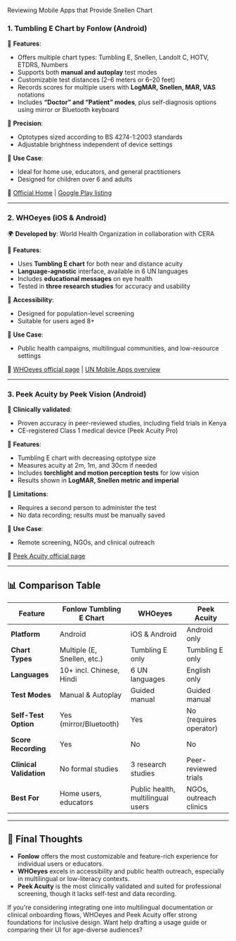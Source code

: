 Reviewing Mobile Apps that Provide Snellen Chart

### 1. **Tumbling E Chart by Fonlow** (Android)
🔧 **Features**:
- Offers multiple chart types: Tumbling E, Snellen, Landolt C, HOTV, ETDRS, Numbers
- Supports both **manual and autoplay** test modes
- Customizable test distances (2–6 meters or 6–20 feet)
- Records scores for multiple users with **LogMAR, Snellen, MAR, VAS** notations
- Includes **“Doctor” and “Patient” modes**, plus self-diagnosis options using mirror or Bluetooth keyboard

📐 **Precision**:
- Optotypes sized according to BS 4274-1:2003 standards
- Adjustable brightness independent of device settings

🧠 **Use Case**:
- Ideal for home use, educators, and general practitioners
- Designed for children over 6 and adults

🔗 [Official Home](https://visualacuity.info) | [Google Play listing](https://play.google.com/store/apps/details?id=com.fonlow.VAC)

---

### 2. **WHOeyes** (iOS & Android)
🌍 **Developed by**: World Health Organization in collaboration with CERA

🔧 **Features**:
- Uses **Tumbling E chart** for both near and distance acuity
- **Language-agnostic** interface, available in 6 UN languages
- Includes **educational messages** on eye health
- Tested in **three research studies** for accuracy and usability

📱 **Accessibility**:
- Designed for population-level screening
- Suitable for users aged 8+

🧠 **Use Case**:
- Public health campaigns, multilingual communities, and low-resource settings

🔗 [WHOeyes official page](https://www.who.int/teams/noncommunicable-diseases/sensory-functions-disability-and-rehabilitation/whoeyes) | [UN Mobile Apps overview](https://unric.org/en/whoeyes-mobile-app/)

---

### 3. **Peek Acuity by Peek Vision** (Android)
🧪 **Clinically validated**:
- Proven accuracy in peer-reviewed studies, including field trials in Kenya
- CE-registered Class 1 medical device (Peek Acuity Pro)

🔧 **Features**:
- Tumbling E chart with decreasing optotype size
- Measures acuity at 2m, 1m, and 30cm if needed
- Includes **torchlight and motion perception tests** for low vision
- Results shown in **LogMAR, Snellen metric and imperial**

📱 **Limitations**:
- Requires a second person to administer the test
- No data recording; results must be manually saved

🧠 **Use Case**:
- Remote screening, NGOs, and clinical outreach

🔗 [Peek Acuity official page](https://peekvision.org/solutions/peek-acuity/)

---

## 📊 Comparison Table

| Feature                         | Fonlow Tumbling E Chart | WHOeyes               | Peek Acuity           |
|--------------------------------|--------------------------|------------------------|------------------------|
| **Platform**                   | Android                  | iOS & Android          | Android only           |
| **Chart Types**                | Multiple (E, Snellen, etc.) | Tumbling E only        | Tumbling E only        |
| **Languages**                  | 10+ incl. Chinese, Hindi | 6 UN languages         | English only           |
| **Test Modes**                 | Manual & Autoplay        | Guided manual          | Guided manual          |
| **Self-Test Option**           | Yes (mirror/Bluetooth)   | Yes                    | No (requires operator) |
| **Score Recording**            | Yes                      | No                     | No                     |
| **Clinical Validation**        | No formal studies        | 3 research studies     | Peer-reviewed trials   |
| **Best For**                   | Home users, educators    | Public health, multilingual users | NGOs, outreach clinics |

---

## 🧠 Final Thoughts

- **Fonlow** offers the most customizable and feature-rich experience for individual users or educators.
- **WHOeyes** excels in accessibility and public health outreach, especially in multilingual or low-literacy contexts.
- **Peek Acuity** is the most clinically validated and suited for professional screening, though it lacks self-test and data recording.

If you're considering integrating one into multilingual documentation or clinical onboarding flows, WHOeyes and Peek Acuity offer strong foundations for inclusive design. Want help drafting a usage guide or comparing their UI for age-diverse audiences?
